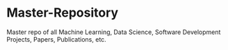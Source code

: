 # Master-Repository
Master repo of all Machine Learning, Data Science, Software Development Projects, Papers, Publications, etc.
